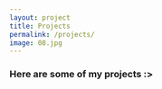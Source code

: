 ```yaml
---
layout: project
title: Projects
permalink: /projects/
image: 08.jpg
---
```


### Here are some of my projects :>